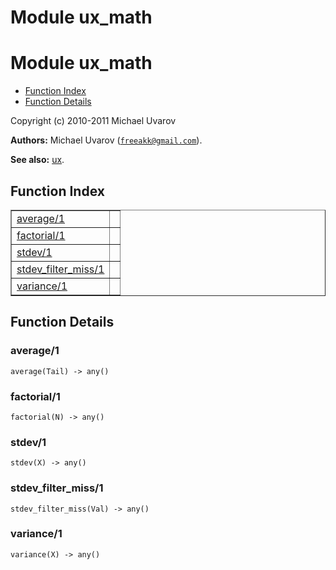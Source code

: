 Module ux_math
==============


<h1>Module ux_math</h1>

* [Function Index](#index)
* [Function Details](#functions)






Copyright (c) 2010-2011 Michael Uvarov

__Authors:__ Michael Uvarov ([`freeakk@gmail.com`](mailto:freeakk@gmail.com)).

__See also:__ [ux](ux.md).

<h2><a name="index">Function Index</a></h2>



<table width="100%" border="1" cellspacing="0" cellpadding="2" summary="function index"><tr><td valign="top"><a href="#average-1">average/1</a></td><td></td></tr><tr><td valign="top"><a href="#factorial-1">factorial/1</a></td><td></td></tr><tr><td valign="top"><a href="#stdev-1">stdev/1</a></td><td></td></tr><tr><td valign="top"><a href="#stdev_filter_miss-1">stdev_filter_miss/1</a></td><td></td></tr><tr><td valign="top"><a href="#variance-1">variance/1</a></td><td></td></tr></table>




<h2><a name="functions">Function Details</a></h2>


<a name="average-1"></a>

<h3>average/1</h3>





`average(Tail) -> any()`

<a name="factorial-1"></a>

<h3>factorial/1</h3>





`factorial(N) -> any()`

<a name="stdev-1"></a>

<h3>stdev/1</h3>





`stdev(X) -> any()`

<a name="stdev_filter_miss-1"></a>

<h3>stdev_filter_miss/1</h3>





`stdev_filter_miss(Val) -> any()`

<a name="variance-1"></a>

<h3>variance/1</h3>





`variance(X) -> any()`

